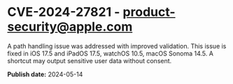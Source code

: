 # CVE-2024-27821 - product-security@apple.com

A path handling issue was addressed with improved validation. This issue is fixed in iOS 17.5 and iPadOS 17.5, watchOS 10.5, macOS Sonoma 14.5. A shortcut may output sensitive user data without consent.

**Publish date:** 2024-05-14
